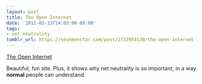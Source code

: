 ```yaml
---
layout: post
title: The Open Internet
date: '2011-01-13T14:03:06-08:00'
tags:
- net neutrality
tumblr_url: https://seanmonstar.com/post/2733954130/the-open-internet
---
```

[The Open Internet](http://www.theopeninter.net/)  

Beautiful, fun site. Plus, it shows why net neutrality is so important, in a way **normal** people can understand.

